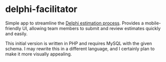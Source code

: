 delphi-facilitator
==================

Simple app to streamline the [Delphi estimation process](http://en.wikipedia.org/wiki/Delphi_method). Provides a mobile-friendly UI, allowing team members to submit and review estimates quickly and easily.

This initial version is written in PHP and requires MySQL with the given schema. I may rewrite this in a different language, and I certainly plan to make it more visually appealing.


